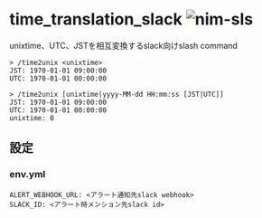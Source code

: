 # time_translation_slack ![nim-sls](https://github.com/limit7412/time_translation_slack/workflows/nim-sls/badge.svg)
unixtime、UTC、JSTを相互変換するslack向けslash command

```
> /time2unix <unixtime>
JST: 1970-01-01 09:00:00
UTC: 1970-01-01 00:00:00
```

```
> /time2unix [unixtime|yyyy-MM-dd HH:mm:ss [JST|UTC]]
JST: 1970-01-01 09:00:00
UTC: 1970-01-01 00:00:00
unixtime: 0
```

## 設定
### env.yml
```
ALERT_WEBHOOK_URL: <アラート通知先slack webhook>
SLACK_ID: <アラート時メンション先slack id>
```